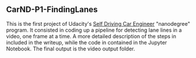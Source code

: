 ## CarND-P1-FindingLanes

This is the first project of Udacity's [Self Driving Car Engineer](https://www.udacity.com/course/self-driving-car-engineer-nanodegree--nd013) "nanodegree" program. It consisted in coding up a pipeline for detecting lane lines in a video, one frame at a time. A more detailed description of the steps in included in the writeup, while the code in contained in the Jupyter Notebook. The final output is the video output folder. 
